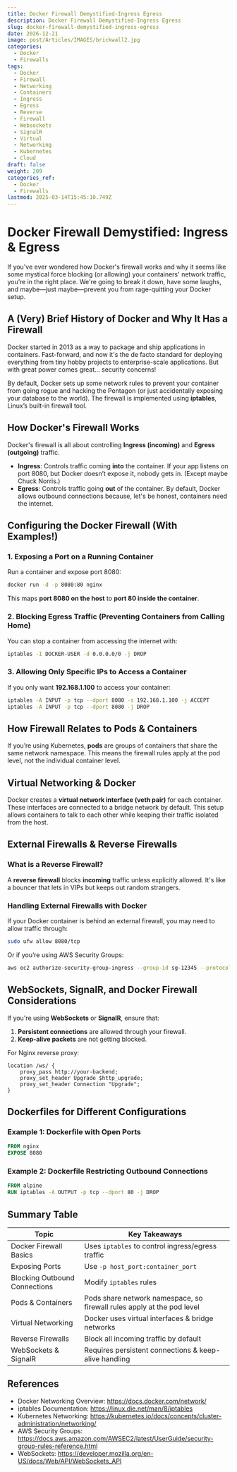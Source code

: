 ```yaml
---
title: Docker Firewall Demystified-Ingress Egress
description: Docker Firewall Demystified-Ingress Egress
slug: docker-firewall-demystified-ingress-egress
date: 2026-12-21
image: post/Articles/IMAGES/brickwall2.jpg
categories:
  - Docker
  - Firewalls
tags:
  - Docker
  - Firewall
  - Networking
  - Containers
  - Ingress
  - Egress
  - Reverse
  - Firewall
  - Websockets
  - SignalR
  - Virtual
  - Networking
  - Kubernetes
  - Cloud
draft: false
weight: 209
categories_ref:
  - Docker
  - Firewalls
lastmod: 2025-03-14T15:45:10.749Z
---
```

# Docker Firewall Demystified: Ingress & Egress

If you've ever wondered how Docker's firewall works and why it seems like some mystical force blocking (or allowing) your containers' network traffic, you’re in the right place. We're going to break it down, have some laughs, and maybe—just maybe—prevent you from rage-quitting your Docker setup.

## A (Very) Brief History of Docker and Why It Has a Firewall

Docker started in 2013 as a way to package and ship applications in containers. Fast-forward, and now it's the de facto standard for deploying everything from tiny hobby projects to enterprise-scale applications. But with great power comes great... security concerns!

By default, Docker sets up some network rules to prevent your container from going rogue and hacking the Pentagon (or just accidentally exposing your database to the world). The firewall is implemented using **iptables**, Linux’s built-in firewall tool.

## How Docker's Firewall Works

Docker's firewall is all about controlling **Ingress (incoming)** and **Egress (outgoing)** traffic.

* **Ingress**: Controls traffic coming **into** the container. If your app listens on port 8080, but Docker doesn’t expose it, nobody gets in. (Except maybe Chuck Norris.)
* **Egress**: Controls traffic going **out** of the container. By default, Docker allows outbound connections because, let's be honest, containers need the internet.

## Configuring the Docker Firewall (With Examples!)

### 1. Exposing a Port on a Running Container

Run a container and expose port 8080:

```sh
docker run -d -p 8080:80 nginx
```

This maps **port 8080 on the host** to **port 80 inside the container**.

### 2. Blocking Egress Traffic (Preventing Containers from Calling Home)

You can stop a container from accessing the internet with:

```sh
iptables -I DOCKER-USER -d 0.0.0.0/0 -j DROP
```

### 3. Allowing Only Specific IPs to Access a Container

If you only want **192.168.1.100** to access your container:

```sh
iptables -A INPUT -p tcp --dport 8080 -s 192.168.1.100 -j ACCEPT
iptables -A INPUT -p tcp --dport 8080 -j DROP
```

## How Firewall Relates to Pods & Containers

If you’re using Kubernetes, **pods** are groups of containers that share the same network namespace. This means the firewall rules apply at the pod level, not the individual container level.

## Virtual Networking & Docker

Docker creates a **virtual network interface (veth pair)** for each container. These interfaces are connected to a bridge network by default. This setup allows containers to talk to each other while keeping their traffic isolated from the host.

## External Firewalls & Reverse Firewalls

### What is a Reverse Firewall?

A **reverse firewall** blocks **incoming** traffic unless explicitly allowed. It's like a bouncer that lets in VIPs but keeps out random strangers.

### Handling External Firewalls with Docker

If your Docker container is behind an external firewall, you may need to allow traffic through:

```sh
sudo ufw allow 8080/tcp
```

Or if you’re using AWS Security Groups:

```sh
aws ec2 authorize-security-group-ingress --group-id sg-12345 --protocol tcp --port 8080 --cidr 0.0.0.0/0
```

## WebSockets, SignalR, and Docker Firewall Considerations

If you're using **WebSockets** or **SignalR**, ensure that:

1. **Persistent connections** are allowed through your firewall.
2. **Keep-alive packets** are not getting blocked.

For Nginx reverse proxy:

```nginx
location /ws/ {
    proxy_pass http://your-backend;
    proxy_set_header Upgrade $http_upgrade;
    proxy_set_header Connection "Upgrade";
}
```

## Dockerfiles for Different Configurations

### Example 1: Dockerfile with Open Ports

```Dockerfile
FROM nginx
EXPOSE 8080
```

### Example 2: Dockerfile Restricting Outbound Connections

```Dockerfile
FROM alpine
RUN iptables -A OUTPUT -p tcp --dport 80 -j DROP
```

## Summary Table

| Topic                         | Key Takeaways                                                          |
| ----------------------------- | ---------------------------------------------------------------------- |
| Docker Firewall Basics        | Uses `iptables` to control ingress/egress traffic                      |
| Exposing Ports                | Use `-p host_port:container_port`                                      |
| Blocking Outbound Connections | Modify `iptables` rules                                                |
| Pods & Containers             | Pods share network namespace, so firewall rules apply at the pod level |
| Virtual Networking            | Docker uses virtual interfaces & bridge networks                       |
| Reverse Firewalls             | Block all incoming traffic by default                                  |
| WebSockets & SignalR          | Requires persistent connections & keep-alive handling                  |

## References

* Docker Networking Overview: <https://docs.docker.com/network/>
* iptables Documentation: <https://linux.die.net/man/8/iptables>
* Kubernetes Networking: <https://kubernetes.io/docs/concepts/cluster-administration/networking/>
* AWS Security Groups: <https://docs.aws.amazon.com/AWSEC2/latest/UserGuide/security-group-rules-reference.html>
* WebSockets: <https://developer.mozilla.org/en-US/docs/Web/API/WebSockets_API>
